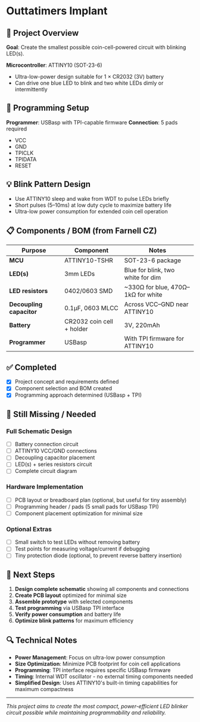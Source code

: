 # Outtatimers Implant

## 🎯 Project Overview

**Goal**: Create the smallest possible coin-cell-powered circuit with blinking LED(s).

**Microcontroller**: ATTINY10 (SOT-23-6)

- Ultra-low-power design suitable for 1 × CR2032 (3V) battery
- Can drive one blue LED to blink and two white LEDs dimly or intermittently

## 🔧 Programming Setup

**Programmer**: USBasp with TPI-capable firmware
**Connection**: 5 pads required

- VCC
- GND
- TPICLK
- TPIDATA
- RESET

## 💡 Blink Pattern Design

- Use ATTINY10 sleep and wake from WDT to pulse LEDs briefly
- Short pulses (5–10ms) at low duty cycle to maximize battery life
- Ultra-low power consumption for extended coin cell operation

## 📋 Components / BOM (from Farnell CZ)

| Purpose                  | Component                 | Notes                              |
| ------------------------ | ------------------------- | ---------------------------------- |
| **MCU**                  | ATTINY10-TSHR             | SOT-23-6 package                   |
| **LED(s)**               | 3mm LEDs                  | Blue for blink, two white for dim  |
| **LED resistors**        | 0402/0603 SMD             | ~330Ω for blue, 470Ω–1kΩ for white |
| **Decoupling capacitor** | 0.1µF, 0603 MLCC          | Across VCC–GND near ATTINY10       |
| **Battery**              | CR2032 coin cell + holder | 3V, 220mAh                         |
| **Programmer**           | USBasp                    | With TPI firmware for ATTINY10     |

## ✅ Completed

- [x] Project concept and requirements defined
- [x] Component selection and BOM created
- [x] Programming approach determined (USBasp + TPI)

## 🚧 Still Missing / Needed

### Full Schematic Design

- [ ] Battery connection circuit
- [ ] ATTINY10 VCC/GND connections
- [ ] Decoupling capacitor placement
- [ ] LED(s) + series resistors circuit
- [ ] Complete circuit diagram

### Hardware Implementation

- [ ] PCB layout or breadboard plan (optional, but useful for tiny assembly)
- [ ] Programming header / pads (5 small pads for USBasp TPI)
- [ ] Component placement optimization for minimal size

### Optional Extras

- [ ] Small switch to test LEDs without removing battery
- [ ] Test points for measuring voltage/current if debugging
- [ ] Tiny protection diode (optional, to prevent reverse battery insertion)

## 🎯 Next Steps

1. **Design complete schematic** showing all components and connections
2. **Create PCB layout** optimized for minimal size
3. **Assemble prototype** with selected components
4. **Test programming** via USBasp TPI interface
5. **Verify power consumption** and battery life
6. **Optimize blink patterns** for maximum efficiency

## 🔍 Technical Notes

- **Power Management**: Focus on ultra-low power consumption
- **Size Optimization**: Minimize PCB footprint for coin cell applications
- **Programming**: TPI interface requires specific USBasp firmware
- **Timing**: Internal WDT oscillator - no external timing components needed
- **Simplified Design**: Uses ATTINY10's built-in timing capabilities for maximum compactness

---

_This project aims to create the most compact, power-efficient LED blinker circuit possible while maintaining programmability and reliability._
